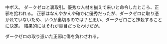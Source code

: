 中ボス。
ダークゼロと裏取引。優秀な人材を揃えて来いと命令したところ、正邪を拾われる。
正邪はなんやかんや確かに優秀だったが、ダークゼロに取り憑かれていないため、いつか裏切るのでは？と思い、ダークゼロごと抹殺することに決定。
結果的にはそれが裏目だったわけだが。


ダークゼロの取り憑いた正邪に傷を負わされる。